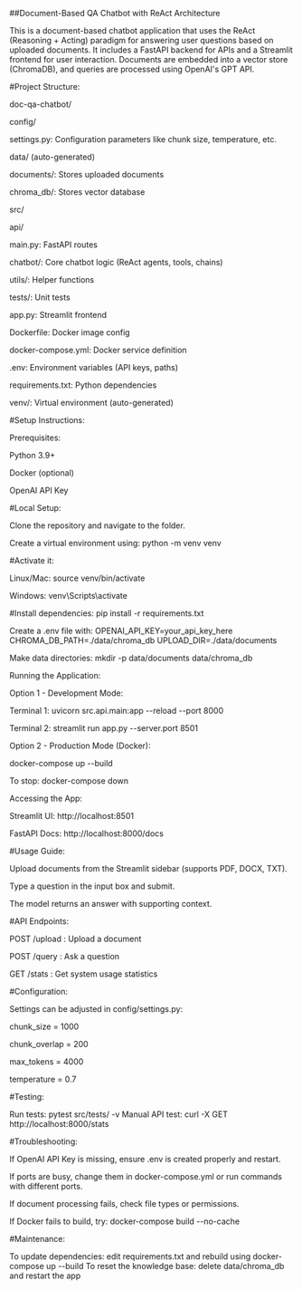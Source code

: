 ##Document-Based QA Chatbot with ReAct Architecture

This is a document-based chatbot application that uses the ReAct (Reasoning + Acting) paradigm for answering user questions based on uploaded documents. It includes a FastAPI backend for APIs and a Streamlit frontend for user interaction. Documents are embedded into a vector store (ChromaDB), and queries are processed using OpenAI's GPT API.

#Project Structure:

doc-qa-chatbot/

config/

settings.py: Configuration parameters like chunk size, temperature, etc.

data/ (auto-generated)

documents/: Stores uploaded documents

chroma_db/: Stores vector database

src/

api/

main.py: FastAPI routes

chatbot/: Core chatbot logic (ReAct agents, tools, chains)

utils/: Helper functions

tests/: Unit tests

app.py: Streamlit frontend

Dockerfile: Docker image config

docker-compose.yml: Docker service definition

.env: Environment variables (API keys, paths)

requirements.txt: Python dependencies

venv/: Virtual environment (auto-generated)

#Setup Instructions:

Prerequisites:

Python 3.9+

Docker (optional)

OpenAI API Key

#Local Setup:

Clone the repository and navigate to the folder.

Create a virtual environment using: python -m venv venv

#Activate it:

Linux/Mac: source venv/bin/activate

Windows: venv\Scripts\activate

#Install dependencies: pip install -r requirements.txt

Create a .env file with:
OPENAI_API_KEY=your_api_key_here
CHROMA_DB_PATH=./data/chroma_db
UPLOAD_DIR=./data/documents

Make data directories: mkdir -p data/documents data/chroma_db

Running the Application:

Option 1 - Development Mode:

Terminal 1: uvicorn src.api.main:app --reload --port 8000

Terminal 2: streamlit run app.py --server.port 8501

Option 2 - Production Mode (Docker):

docker-compose up --build

To stop: docker-compose down

Accessing the App:

Streamlit UI: http://localhost:8501

FastAPI Docs: http://localhost:8000/docs

#Usage Guide:

Upload documents from the Streamlit sidebar (supports PDF, DOCX, TXT).

Type a question in the input box and submit.

The model returns an answer with supporting context.

#API Endpoints:

POST /upload : Upload a document

POST /query : Ask a question

GET /stats : Get system usage statistics

#Configuration:

Settings can be adjusted in config/settings.py:

chunk_size = 1000

chunk_overlap = 200

max_tokens = 4000

temperature = 0.7

#Testing:

Run tests: pytest src/tests/ -v
Manual API test: curl -X GET http://localhost:8000/stats

#Troubleshooting:

If OpenAI API Key is missing, ensure .env is created properly and restart.

If ports are busy, change them in docker-compose.yml or run commands with different ports.

If document processing fails, check file types or permissions.

If Docker fails to build, try: docker-compose build --no-cache

#Maintenance:

To update dependencies: edit requirements.txt and rebuild using docker-compose up --build
To reset the knowledge base: delete data/chroma_db and restart the app
